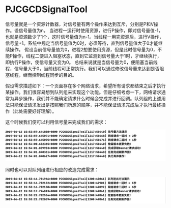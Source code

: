 # PJCGCDSignalTool
信号量就是一个资源计数器，对信号量有两个操作来达到互斥，分别是P和V操作。设信号量值为n， 当进程一运行时使用资源，进行P操作，即对信号量值-1，也就是资源数少了1个，这时信号量值为n-1。当线程一用完资源后，进行V操作，信号量+1。系统中规定当信号量值为0时，必须等待，直到信号量值大于0才能继续操作。 假设当前信号量值为0，进程2想要使用资源，但是此时信号量为0，不能P操作，线程二便进入阻塞状态，直到它监测到信号量大于1时，才继续执行，即执行P操作，使信号量又变为0。 总结来说就是当信号量为0，便阻塞当前线程，信号量大于0，当前线程可正常执行。我们可以通过修改信号量来达到是否阻塞线程，继而控制线程同步的目的。


假设需求描述如下：一个页面存在多个网络请求，希望所有请求都结束之后才执行某操作。我们很容易想到队列组来实现这个功能。但是仔细考虑一下，网络请求通常为异步操作，我们并不能确定请求什么时候会完成并进行回调。队列组的上述用法只能保证请求发出是按照我们所想的顺序，并不能保证请求完成后才执行最终操作（此处需要好好理解）。

这个时候我们便可以利用信号量来完成我们的需求：


 ![image](https://github.com/peijuncheng/PJCGCDSignalTool/blob/master/PJCGCDSignalTool/signaltoll.jpg)
 
 
 同时也可以对队列组进行相应的改造完成需求：
 
 
 ![image](https://github.com/peijuncheng/PJCGCDSignalTool/blob/master/PJCGCDSignalTool/queuegroup.jpg)  
